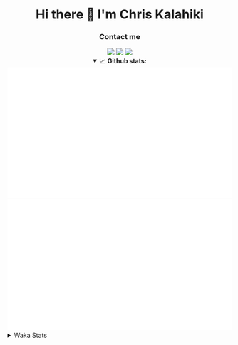 <div align="center">
 <h1>Hi there 👋 I'm Chris Kalahiki</h1>
 <h3>Contact me</h3>
 <a href="mailto:chris.kalahiki@gmail.com"><img src="https://img.shields.io/badge/gmail-%23D14836.svg?&style=for-the-badge&logo=gmail&logoColor=white"/></a>
 <a href="https://twitter.com/ChrisKalahiki"><img src="https://img.shields.io/badge/twitter-%231DA1F2.svg?&style=for-the-badge&logo=twitter&logoColor=white"/></a>
 <a href="https://www.linkedin.com/in/ChrisKalahiki"><img src="https://img.shields.io/badge/linkedin-%230077B5.svg?&style=for-the-badge&logo=linkedin&logoColor=white"/></a>
<details open>
  <summary>📈 <b>Github stats:</b></summary>
  <img src="https://github.com/ChrisKalahiki/github-stats/blob/master/generated/overview.svg"/>
  <img src="https://github.com/ChrisKalahiki/github-stats/blob/master/generated/languages.svg"/>
</details>
</div>

<details>
  <summary>Waka Stats</summary>
<!--START_SECTION:waka-->
**🐱 My GitHub Data** 

> 🏆 6 Contributions in the Year 2022
 > 
> 📦 6.0 MB Used in GitHub's Storage 
 > 
> 💼 Opted to Hire
 > 
> 📜 27 Public Repositories 
 > 
> 🔑 22 Private Repositories  
 > 
**I'm an Early 🐤** 

```text
🌞 Morning    94 commits     ██████░░░░░░░░░░░░░░░░░░░   24.1% 
🌆 Daytime    115 commits    ███████░░░░░░░░░░░░░░░░░░   29.49% 
🌃 Evening    159 commits    ██████████░░░░░░░░░░░░░░░   40.77% 
🌙 Night      22 commits     █░░░░░░░░░░░░░░░░░░░░░░░░   5.64%

```
📅 **I'm Most Productive on Sunday** 

```text
Monday       50 commits     ███░░░░░░░░░░░░░░░░░░░░░░   12.82% 
Tuesday      42 commits     ██░░░░░░░░░░░░░░░░░░░░░░░   10.77% 
Wednesday    74 commits     ████░░░░░░░░░░░░░░░░░░░░░   18.97% 
Thursday     59 commits     ███░░░░░░░░░░░░░░░░░░░░░░   15.13% 
Friday       47 commits     ███░░░░░░░░░░░░░░░░░░░░░░   12.05% 
Saturday     14 commits     █░░░░░░░░░░░░░░░░░░░░░░░░   3.59% 
Sunday       104 commits    ██████░░░░░░░░░░░░░░░░░░░   26.67%

```


📊 **This Week I Spent My Time On** 

```text
⌚︎ Time Zone: America/Chicago

💬 Programming Languages: 
Python                   2 hrs               ██████████████████░░░░░░░   71.55% 
Other                    33 mins             █████░░░░░░░░░░░░░░░░░░░░   20.11% 
Text                     14 mins             ██░░░░░░░░░░░░░░░░░░░░░░░   8.35%

🔥 Editors: 
VS Code                  2 hrs 47 mins       █████████████████████████   100.0%

🐱‍💻 Projects: 
clemson-breast-cancer    2 hrs 29 mins       ██████████████████████░░░   89.29% 
adventofcode2021solutions15 mins             ██░░░░░░░░░░░░░░░░░░░░░░░   8.99% 
lime                     2 mins              ░░░░░░░░░░░░░░░░░░░░░░░░░   1.72%

💻 Operating System: 
Linux                    2 hrs 47 mins       █████████████████████████   100.0%

```

**I Mostly Code in Python** 

```text
Python                   13 repos            ██████░░░░░░░░░░░░░░░░░░░   27.08% 
C#                       10 repos            █████░░░░░░░░░░░░░░░░░░░░   20.83% 
Jupyter Notebook         10 repos            █████░░░░░░░░░░░░░░░░░░░░   20.83% 
JavaScript               4 repos             ██░░░░░░░░░░░░░░░░░░░░░░░   8.33% 
HTML                     2 repos             █░░░░░░░░░░░░░░░░░░░░░░░░   4.17%

```


**Timeline**

![Chart not found](https://raw.githubusercontent.com/ChrisKalahiki/ChrisKalahiki/main/charts/bar_graph.png) 


 Last Updated on 07/01/2022
<!--END_SECTION:waka-->
</details>

